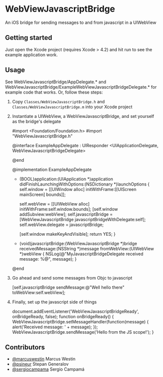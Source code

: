 WebViewJavascriptBridge
=======================

An iOS bridge for sending messages to and from javascript in a UIWebView

Getting started
---------------

Just open the Xcode project (requires Xcode > 4.2) and hit run to see the example application work.

Usage
-----

See WebViewJavascriptBridge/AppDelegate.* and WebViewJavascriptBridge/ExampleWebViewJavascriptBridgeDelegate.* for example code that works. Or, follow these steps:

1) Copy `Classes/WebViewJavascriptBridge.h` and `Classes/WebViewJavascriptBridge.m` into your Xcode project

2) Instantiate a UIWebView, a WebViewJavascriptBridge, and set yourself as the bridge's delegate

	#import <Foundation/Foundation.h>
	#import "WebViewJavascriptBridge.h"

	@interface ExampleAppDelegate : UIResponder <UIApplicationDelegate, WebViewJavascriptBridgeDelegate>
	
	@end
	
	@implementation ExampleAppDelegate
	
	- (BOOL)application:(UIApplication *)application didFinishLaunchingWithOptions:(NSDictionary *)launchOptions
	{
	    self.window = [[UIWindow alloc] initWithFrame:[[UIScreen mainScreen] bounds]];
		
		self.webView = [[UIWebView alloc] initWithFrame:self.window.bounds];
	    [self.window addSubview:webView];
	    self.javascriptBridge = [WebViewJavascriptBridge javascriptBridgeWithDelegate:self];
	    self.webView.delegate = javascriptBridge;
		
		[self.window makeKeyAndVisible];
		return YES;
	}

	- (void)javascriptBridge:(WebViewJavascriptBridge *)bridge receivedMessage:(NSString *)message fromWebView:(UIWebView *)webView 
	{
	    NSLog(@"MyJavascriptBridgeDelegate received message: %@", message);
	}

	@end

3) Go ahead and send some messages from Objc to javascript

	[self.javascriptBridge sendMessage:@"Well hello there" toWebView:self.webView];

4) Finally, set up the javascript side of things
	
	document.addEventListener('WebViewJavascriptBridgeReady', onBridgeReady, false);
	function onBridgeReady() {
		WebViewJavascriptBridge.setMessageHandler(function(message) {
			alert('Received message: ' + message);
		});
		WebViewJavascriptBridge.sendMessage('Hello from the JS scope!');
	}

Contributors
------------

- [@marcuswestin](https://github.com/marcuswestin) Marcus Westin
- [@psineur](https://github.com/psineur) Stepan Generalov
- [@sergiocampama](https://github.com/sergiocampama) Sergio Campamá

